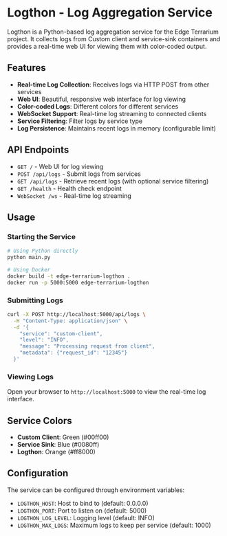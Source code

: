 # Logthon - Log Aggregation Service

Logthon is a Python-based log aggregation service for the Edge Terrarium project. It collects logs from Custom client and service-sink containers and provides a real-time web UI for viewing them with color-coded output.

## Features

- **Real-time Log Collection**: Receives logs via HTTP POST from other services
- **Web UI**: Beautiful, responsive web interface for log viewing
- **Color-coded Logs**: Different colors for different services
- **WebSocket Support**: Real-time log streaming to connected clients
- **Service Filtering**: Filter logs by service type
- **Log Persistence**: Maintains recent logs in memory (configurable limit)

## API Endpoints

- `GET /` - Web UI for log viewing
- `POST /api/logs` - Submit logs from services
- `GET /api/logs` - Retrieve recent logs (with optional service filtering)
- `GET /health` - Health check endpoint
- `WebSocket /ws` - Real-time log streaming

## Usage

### Starting the Service

```bash
# Using Python directly
python main.py

# Using Docker
docker build -t edge-terrarium-logthon .
docker run -p 5000:5000 edge-terrarium-logthon
```

### Submitting Logs

```bash
curl -X POST http://localhost:5000/api/logs \
  -H "Content-Type: application/json" \
  -d '{
    "service": "custom-client",
    "level": "INFO",
    "message": "Processing request from client",
    "metadata": {"request_id": "12345"}
  }'
```

### Viewing Logs

Open your browser to `http://localhost:5000` to view the real-time log interface.

## Service Colors

- **Custom Client**: Green (#00ff00)
- **Service Sink**: Blue (#0080ff)
- **Logthon**: Orange (#ff8000)

## Configuration

The service can be configured through environment variables:

- `LOGTHON_HOST`: Host to bind to (default: 0.0.0.0)
- `LOGTHON_PORT`: Port to listen on (default: 5000)
- `LOGTHON_LOG_LEVEL`: Logging level (default: INFO)
- `LOGTHON_MAX_LOGS`: Maximum logs to keep per service (default: 1000)
